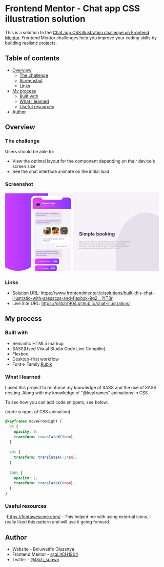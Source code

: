 # Frontend Mentor - Chat app CSS illustration solution

This is a solution to the [Chat app CSS illustration challenge on Frontend Mentor](https://www.frontendmentor.io/challenges/chat-app-css-illustration-O5auMkFqY). Frontend Mentor challenges help you improve your coding skills by building realistic projects. 

## Table of contents

- [Overview](#overview)
  - [The challenge](#the-challenge)
  - [Screenshot](#screenshot)
  - [Links](#links)
- [My process](#my-process)
  - [Built with](#built-with)
  - [What I learned](#what-i-learned)
  - [Useful resources](#useful-resources)
- [Author](#author)


## Overview

### The challenge

Users should be able to:

- View the optimal layout for the component depending on their device's screen size
- See the chat interface animate on the initial load

### Screenshot

![](./images/Screenshot.png)


### Links

- Solution URL: https://www.frontendmentor.io/solutions/built-this-chat-illustratio-with-sassscss-and-flexbox-9q2__jYT3r
- Live Site URL: https://glitch1904.github.io/chat-illustration/

## My process

### Built with

- Semantic HTML5 markup
- SASS(Used Visual Studio Code Live Compiler)
- Flexbox
- Desktop-first workflow
- Font=> Family:[Rubik](https://fonts.google.com/specimen/Rubik)


### What I learned
I used this project to reinforce my knowledge of SASS and the use of SASS nesting. Along with my knowledge of "@keyframes" animations in CSS

To see how you can add code snippets, see below:

(code snippet of CSS animation)
```css
@keyframes moveFromRight {
  0% {
    opacity: 0;
    transform: translateX(3rem);
  }

  40% {
    transform: translateX(-1rem);
  }

  100% {
    opacity: 1;
    transform: translateX(0rem);
  }
}
```

### Useful resources
-https://fontawesome.com/ - This helped me with using external icons. I really liked this pattern and will use it going forward.

## Author

- Website - Boluwatife Olusanya
- Frontend Mentor - [@gLitCH1904](https://www.frontendmentor.io/profile/gLitCH1904)
- Twitter - [@t3ch_spawn](https://twitter.com/t3ch_spawn?t=Ov_f3rOf0XsthvKc_3YFpA&s=09)


